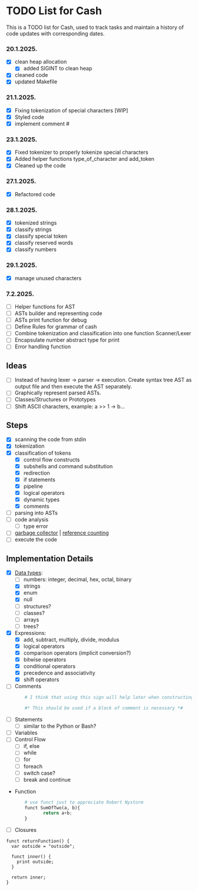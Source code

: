 # TODO List for Cash

This is a TODO list for Cash, used to track tasks and maintain a history of code updates with corresponding dates.

### 20.1.2025.

- [x] clean heap allocation
  - [x] added SIGINT to clean heap
- [x] cleaned code
- [x] updated Makefile  

### 21.1.2025.
- [x] Fixing tokenization of special characters [WIP]
- [x] Styled code
- [x] implement comment #

### 23.1.2025.
- [x] Fixed tokenizer to properly tokenize special characters
- [x] Added helper functions type_of_character and add_token
- [x] Cleaned up the code

### 27.1.2025.
- [x] Refactored code

### 28.1.2025.
- [x] tokenized strings
- [x] classify strings
- [x] classify special token
- [x] classify reserved words
- [x] classify numbers

### 29.1.2025.
- [x] manage unused characters

### 7.2.2025.
- [ ] Helper functions for AST
- [ ] ASTs builder and representing code
- [ ] ASTs print function for debug
- [ ] Define Rules for grammar of cash
- [ ] Combine tokenization and classification into one function Scanner/Lexer
- [ ] Encapsulate number abstract type for print
- [ ] Error handling function

## Ideas
- [ ] Instead of having lexer -> parser -> execution. 
Create syntax tree AST as output file and then execute the AST separately. 
- [ ] Graphically represent parsed ASTs.
- [ ] Classes/Structures or Prototypes
- [ ] Shift ASCII characters, example: a >> 1 -> b... 
## Steps

- [x] scanning the code from stdin
- [x] tokenization
- [x] classification of tokens
  - [x] control flow constructs
  - [x] subshells and command substitution
  - [x] redirection
  - [x] if statements
  - [x] pipeline
  - [x] logical operators
  - [x] dynamic types
  - [x] comments
- [ ] parsing into ASTs
- [ ] code analysis
  - [ ] type error
- [ ] [garbage collector](https://courses.cs.washington.edu/courses/cse590p/05au/p50-bacon.pdf) | 
     [reference counting](https://ps.uci.edu/~cyu/p231C/LectureNotes/lecture13:referenceCounting/lecture13.pdf)
- [ ] execute the code

## Implementation Details
- [x] [Data types](https://en.wikipedia.org/wiki/Data_type):
  - [ ] numbers: integer, decimal, hex, octal, binary
  - [x] strings
  - [x] enum
  - [x] null
  - [ ] structures?
  - [ ] classes?
  - [ ] arrays
  - [ ] trees?

- [x] Expressions:
  - [x] add, subtract, multiply, divide, modulus
  - [x] logical operators
  - [x] comparison operators (implicit conversion?)
  - [x] bitwise operators
  - [x] conditional operators
  - [x] precedence and associativity 
  - [x] shift operators

- [ ] Comments 
```python
       # I think that using this sign will help later when constructing path

       #* This should be used if a block of comment is necessary *#
```

- [ ] Statements
  - [ ] similar to the Python or Bash?
- [ ] Variables
- [ ] Control Flow
  - [ ] if, else
  - [ ] while
  - [ ] for
  - [ ] foreach
  - [ ] switch case?
  - [ ] break and continue

- Function
```python
       # use funct just to appreciate Robert Nystorm 
       funct SumOfTwo(a, b){ 
              return a+b;
       }
```
- [ ] Closures
```
funct returnFunction() {
  var outside = "outside";

  funct inner() {
    print outside;
  }

  return inner;
}
```
